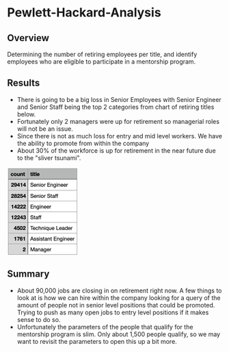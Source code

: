 # Pewlett-Hackard-Analysis
## Overview
Determining the number of retiring employees per title, and identify employees who are eligible to participate in a mentorship program.
## Results
- There is going to be a big loss in Senior Employees with Senior Engineer and Senior Staff being the top 2 categories from chart of retiring titles below.
- Fortunately only 2 managers were up for retirement so managerial roles will not be an issue.
- Since there is not as much loss for entry and mid level workers. We have the ability to promote from within the company
- About 30% of the workforce is up for retirement in the near future due to the "sliver tsunami".

![retiring titles](Retiring_titles.png)
## Summary
- About 90,000 jobs are closing in on retirement right now. A few things to look at is how we can hire within the company looking for a query of the amount of people not in senior level positions that could be promoted. Trying to push as many open jobs to entry level positions if it makes sense to do so. 
- Unfortunately the parameters of the people that qualify for the mentorship program is slim. Only about 1,500 people qualify, so we may want to revisit the parameters to open this up a bit more.
